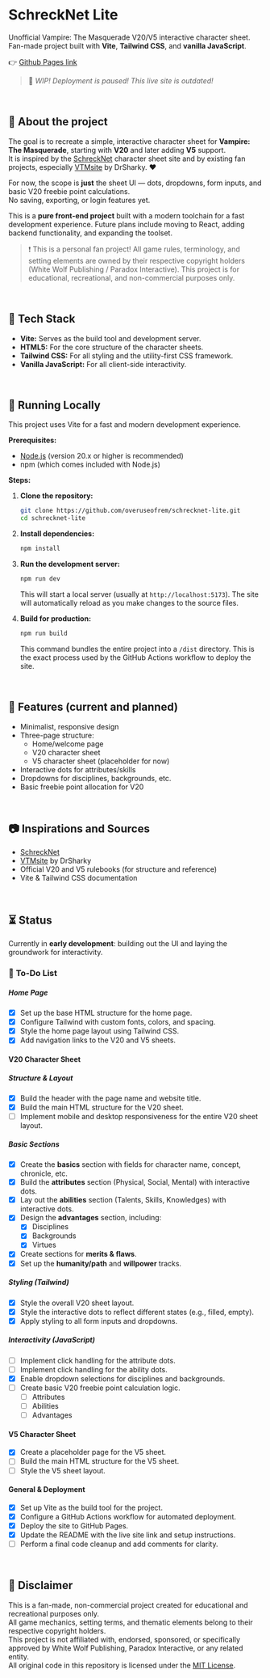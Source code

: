 # SchreckNet Lite

Unofficial Vampire: The Masquerade V20/V5 interactive character sheet.  
Fan-made project built with **Vite**, **Tailwind CSS**, and **vanilla JavaScript**.

👉 [Github Pages link](https://overuseofrem.github.io/schrecknet-lite/)
> 🥞 *WIP! Deployment is paused! This live site is outdated!*

<br>

## 📌 About the project

The goal is to recreate a simple, interactive character sheet for **Vampire: The Masquerade**, starting with **V20** and later adding **V5** support.  
It is inspired by the [SchreckNet](https://www.schrecknet.live/) character sheet site and by existing fan projects, especially [VTMsite](https://github.com/DrSharky/VTMsite) by DrSharky. ❤️

For now, the scope is **just** the sheet UI — dots, dropdowns, form inputs, and basic V20 freebie point calculations.  
No saving, exporting, or login features yet.  

This is a **pure front-end project** built with a modern toolchain for a fast development experience. Future plans include moving to React, adding backend functionality, and expanding the toolset.

> ❗ This is a personal fan project! All game rules, terminology, and setting elements are owned by their respective copyright holders (White Wolf Publishing / Paradox Interactive). This project is for educational, recreational, and non-commercial purposes only.

<br>

## 🔧 Tech Stack

-   **Vite:** Serves as the build tool and development server.
-   **HTML5:** For the core structure of the character sheets.
-   **Tailwind CSS:** For all styling and the utility-first CSS framework.
-   **Vanilla JavaScript:** For all client-side interactivity.

<br>

## 🚀 Running Locally

This project uses Vite for a fast and modern development experience.

**Prerequisites:**
-   [Node.js](https://nodejs.org/) (version 20.x or higher is recommended)
-   npm (which comes included with Node.js)

**Steps:**

1.  **Clone the repository:**
    ```sh
    git clone https://github.com/overuseofrem/schrecknet-lite.git
    cd schrecknet-lite
    ```

2.  **Install dependencies:**
    ```sh
    npm install
    ```

3.  **Run the development server:**
    ```sh
    npm run dev
    ```
    This will start a local server (usually at `http://localhost:5173`). The site will automatically reload as you make changes to the source files.

4.  **Build for production:**
    ```sh
    npm run build
    ```
    This command bundles the entire project into a `/dist` directory. This is the exact process used by the GitHub Actions workflow to deploy the site.

<br>

## 🍮 Features (current and planned)

-   Minimalist, responsive design
-   Three-page structure:
    -   Home/welcome page
    -   V20 character sheet
    -   V5 character sheet (placeholder for now)
-   Interactive dots for attributes/skills
-   Dropdowns for disciplines, backgrounds, etc.
-   Basic freebie point allocation for V20

<br>

## 📷 Inspirations and Sources

-   [SchreckNet](https://www.schrecknet.live/)
-   [VTMsite](https://github.com/DrSharky/VTMsite) by DrSharky
-   Official V20 and V5 rulebooks (for structure and reference)
-   Vite & Tailwind CSS documentation

<br>

## ⏳ Status

Currently in **early development**: building out the UI and laying the groundwork for interactivity.

### 📝 **To-Do List**

##### **Home Page**

-   [x] Set up the base HTML structure for the home page.
-   [x] Configure Tailwind with custom fonts, colors, and spacing.
-   [x] Style the home page layout using Tailwind CSS.
-   [x] Add navigation links to the V20 and V5 sheets.

#### **V20 Character Sheet**

##### **Structure & Layout**

-   [x] Build the header with the page name and website title.
-   [x] Build the main HTML structure for the V20 sheet.
-   [ ] Implement mobile and desktop responsiveness for the entire V20 sheet layout.

##### **Basic Sections**

-   [x] Create the **basics** section with fields for character name, concept, chronicle, etc.
-   [x] Build the **attributes** section (Physical, Social, Mental) with interactive dots.
-   [x] Lay out the **abilities** section (Talents, Skills, Knowledges) with interactive dots.
-   [x] Design the **advantages** section, including:
    -   [x] Disciplines
    -   [x] Backgrounds
    -   [x] Virtues
-   [x] Create sections for **merits & flaws**.
-   [x] Set up the **humanity/path** and **willpower** tracks.

##### **Styling (Tailwind)**

-   [x] Style the overall V20 sheet layout.
-   [x] Style the interactive dots to reflect different states (e.g., filled, empty).
-   [x] Apply styling to all form inputs and dropdowns.

##### **Interactivity (JavaScript)**

-   [ ] Implement click handling for the attribute dots.
-   [ ] Implement click handling for the ability dots.
-   [x] Enable dropdown selections for disciplines and backgrounds.
-   [ ] Create basic V20 freebie point calculation logic.
    -   [ ] Attributes
    -   [ ] Abilities
    -   [ ] Advantages

#### **V5 Character Sheet**

-   [x] Create a placeholder page for the V5 sheet.
-   [ ] Build the main HTML structure for the V5 sheet.
-   [ ] Style the V5 sheet layout.

#### **General & Deployment**

-   [x] Set up Vite as the build tool for the project.
-   [x] Configure a GitHub Actions workflow for automated deployment.
-   [x] Deploy the site to GitHub Pages.
-   [x] Update the README with the live site link and setup instructions.
-   [ ] Perform a final code cleanup and add comments for clarity.

<br>

## 📝 Disclaimer

This is a fan-made, non-commercial project created for educational and recreational purposes only.  
All game mechanics, setting terms, and thematic elements belong to their respective copyright holders.  
This project is not affiliated with, endorsed, sponsored, or specifically approved by White Wolf Publishing, Paradox Interactive, or any related entity.  
All original code in this repository is licensed under the [MIT License](LICENSE).